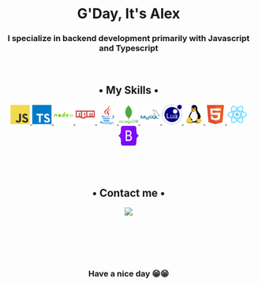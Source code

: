 <h1 align="center">G'Day, It's Alex</h1>
<h3 align="center">I specialize in backend development primarily with Javascript and Typescript</h1>
<br>
<h2 align="center">• My Skills •</h2>

<div align="center">
    <a href="https://developer.mozilla.org/en-US/docs/Web/javascript">
        <img src="https://raw.githubusercontent.com/devicons/devicon/2ae2a900d2f041da66e950e4d48052658d850630/icons/javascript/javascript-original.svg" height="40px">
    </a>
    <a href="https://www.typescriptlang.org/">
        <img src="https://raw.githubusercontent.com/devicons/devicon/2ae2a900d2f041da66e950e4d48052658d850630/icons/typescript/typescript-original.svg" height="40px">
    </a>
    <a href="https://nodejs.dev/learn">
        <img src="https://raw.githubusercontent.com/devicons/devicon/2ae2a900d2f041da66e950e4d48052658d850630/icons/nodejs/nodejs-plain-wordmark.svg" height="40px">
    </a>
    <a href="https://www.npmjs.com/about">
        <img src="https://raw.githubusercontent.com/devicons/devicon/2ae2a900d2f041da66e950e4d48052658d850630/icons/npm/npm-original-wordmark.svg" height="40px">
    </a>
    <a href="https://www.oracle.com/java/">
        <img src="https://raw.githubusercontent.com/devicons/devicon/2ae2a900d2f041da66e950e4d48052658d850630/icons/java/java-original.svg" height="40px">
    </a>
    <a href="https://www.mongodb.com/">
        <img src="https://raw.githubusercontent.com/devicons/devicon/2ae2a900d2f041da66e950e4d48052658d850630/icons/mongodb/mongodb-plain-wordmark.svg" height="40px">
    </a>
    <a href="https://www.mysql.com/">
        <img src="https://raw.githubusercontent.com/devicons/devicon/2ae2a900d2f041da66e950e4d48052658d850630/icons/mysql/mysql-plain-wordmark.svg" height="40px">
    </a>
    <a href="https://www.lua.org/about.html">
        <img src="https://raw.githubusercontent.com/devicons/devicon/2ae2a900d2f041da66e950e4d48052658d850630/icons/lua/lua-plain-wordmark.svg" height="40px">
    </a>
    <a href="https://www.linux.org/">
        <img src="https://raw.githubusercontent.com/devicons/devicon/2ae2a900d2f041da66e950e4d48052658d850630/icons/linux/linux-original.svg" height="40px">
    </a>
    <a href="https://html.com/html5/">
        <img src="https://raw.githubusercontent.com/devicons/devicon/2ae2a900d2f041da66e950e4d48052658d850630/icons/html5/html5-original.svg" height="40px">
    </a>
    <a href="https://reactjs.org/">
        <img src="https://raw.githubusercontent.com/devicons/devicon/2ae2a900d2f041da66e950e4d48052658d850630/icons/react/react-original.svg" height="40px">
    </a>
    <a href="https://getbootstrap.com/">
        <img src="https://raw.githubusercontent.com/devicons/devicon/2ae2a900d2f041da66e950e4d48052658d850630/icons/bootstrap/bootstrap-original.svg" height="40px">
    </a>
</div>
<br><br><br>
<h2 align="center">• Contact me •</h3>
<div align="center">
    <a href="https://github.com/alex-git1/alex-git1/blob/main/discord.md">
        <img src="https://raw.githubusercontent.com/gist/uzza1hossain/e2521e3150e68c2a68a78bdece8a29d9/raw/558a213049001c294356bfc4f2e1a6590ed04532/discord-logo.svg" height="50px">
    </a>
</div>

<br><br><br><br>
<h3 align="center">Have a nice day 😁😁</h3>
